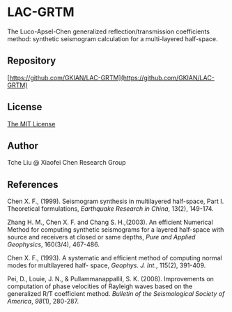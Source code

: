 # LAC-GRTM

The Luco-Apsel-Chen generalized reflection/transmission coefficients method: synthetic seismogram calculation for a multi-layered half-space. 

## Repository

[https://github.com/GKIAN/LAC-GRTM](https://github.com/GKIAN/LAC-GRTM)

## License

[The MIT License](LICENSE)

## Author

Tche Liu @ Xiaofei Chen Research Group

## References

Chen X. F., (1999). Seismogram synthesis in multilayered half-space, Part I. Theoretical formulations, *Earthquake Research in China*, 13(2), 149-174.

Zhang H. M., Chen X. F. and Chang S. H.,(2003). An efficient Numerical Method for computing synthetic seismograms for a layered half-space with source and receivers at closed or same depths, *Pure and Applied Geophysics*, 160(3/4), 467-486.

Chen X. F., (1993). A systematic and efficient method of computing normal modes for multilayered half- space, *Geophys. J. Int.*, 115(2), 391-409.

Pei, D., Louie, J. N., & Pullammanappallil, S. K. (2008).  Improvements on computation of phase velocities of Rayleigh waves based  on the generalized R/T coefficient method. *Bulletin of the Seismological Society of America*, *98*(1), 280-287.

